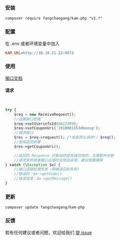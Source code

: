 ### 安装

```shell
composer require fangchaogang/kam-php "v1.*"
```

### 配置

在 .env 或者环境变量中加入

```ini
KAM_URL=http://10.10.21.22:8073
```

### 使用
[接口文档](http://blog.52keji.site/articles/2022/01/14/1642237882500)

#### 请求

```php


try {
    $req = new ReceiveRequest();
    //设置接口参数
    $req->setUserinfoId(8622309);
    $req->setCouponUri('1910081553dboosg');
    //请求接口
    $res = $req->request(); /*或者简化调用*/ $req();
    //使用返回结果
    $res->getCouponUri();

    //返回的 Response 对象始终是有效可用的，无需额外判断
    //请求失败或者接口出错时会抛出异常，建议按需捕获
} catch (\Exception $e) {
    //接口逻辑处理失败（明确返回的失败）
    //错误码：$e->getCode()
    //错误信息：$e->getMessage()
}
```


### 更新

```shell
composer update fangchaogang/kam-php
```

### 反馈

若有任何建议或者问题，欢迎给我们 [提 issue](https://github.com/fangchaogang/kam-php/issues/new)

